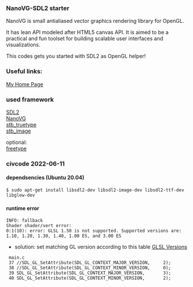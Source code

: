 ### NanoVG-SDL2 starter

NanoVG is small antialiased vector graphics rendering library for OpenGL.

It has lean API modeled after HTML5 canvas API. It is aimed to be a practical and fun toolset for building scalable user interfaces and visualizations.

This codes gets you started with SDL2 as OpenGL helper!

### Useful links:

[My Home Page](https://acry.github.io/)

### used framework

[SDL2](https://www.libsdl.org/)  
[NanoVG](https://github.com/memononen/NanoVG)  
[stb_truetype](http://nothings.org)  
[stb_image](http://nothings.org)

optional:  
[freetype](http://freetype.org)

### civcode 2022-06-11
#### dependsencies (Ubuntu 20.04)
```
$ sudo apt-get install libsdl2-dev libsdl2-image-dev libsdl2-ttf-dev libglew-dev
```
#### runtime error
```
INFO: fallback
Shader shader/vert error:
0:1(10): error: GLSL 1.50 is not supported. Supported versions are: 1.10, 1.20, 1.30, 1.40, 1.00 ES, and 3.00 ES
```
- solution: set matching GL version according to this table [GLSL Versions](https://github.com/mattdesl/lwjgl-basics/wiki/glsl-versions#glsl-versions)
```
 main.c
 37 //SDL_GL_SetAttribute(SDL_GL_CONTEXT_MAJOR_VERSION,     2);
 38 //SDL_GL_SetAttribute(SDL_GL_CONTEXT_MINOR_VERSION,     0);
 39 SDL_GL_SetAttribute(SDL_GL_CONTEXT_MAJOR_VERSION,       3);
 40 SDL_GL_SetAttribute(SDL_GL_CONTEXT_MINOR_VERSION,       2);
```

